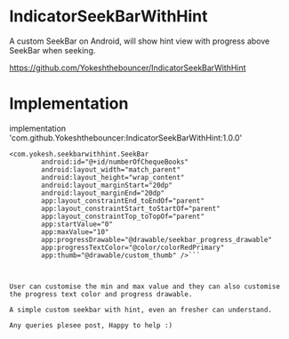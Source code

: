 # IndicatorSeekBarWithHint
A custom SeekBar on Android, will show hint view with progress above SeekBar when seeking.

https://github.com/Yokeshthebouncer/IndicatorSeekBarWithHint

# Implementation

implementation 'com.github.Yokeshthebouncer:IndicatorSeekBarWithHint:1.0.0'

```
<com.yokesh.seekbarwithhint.SeekBar
        android:id="@+id/numberOfChequeBooks"
        android:layout_width="match_parent"
        android:layout_height="wrap_content"
        android:layout_marginStart="20dp"
        android:layout_marginEnd="20dp"
        app:layout_constraintEnd_toEndOf="parent"
        app:layout_constraintStart_toStartOf="parent"
        app:layout_constraintTop_toTopOf="parent"
        app:startValue="0"
        app:maxValue="10"
        app:progressDrawable="@drawable/seekbar_progress_drawable"
        app:progressTextColor="@color/colorRedPrimary"
        app:thumb="@drawable/custom_thumb" />```

       
       
User can customise the min and max value and they can also customise the progress text color and progress drawable. 

A simple custom seekbar with hint, even an fresher can understand.

Any queries plesee post, Happy to help :) 
